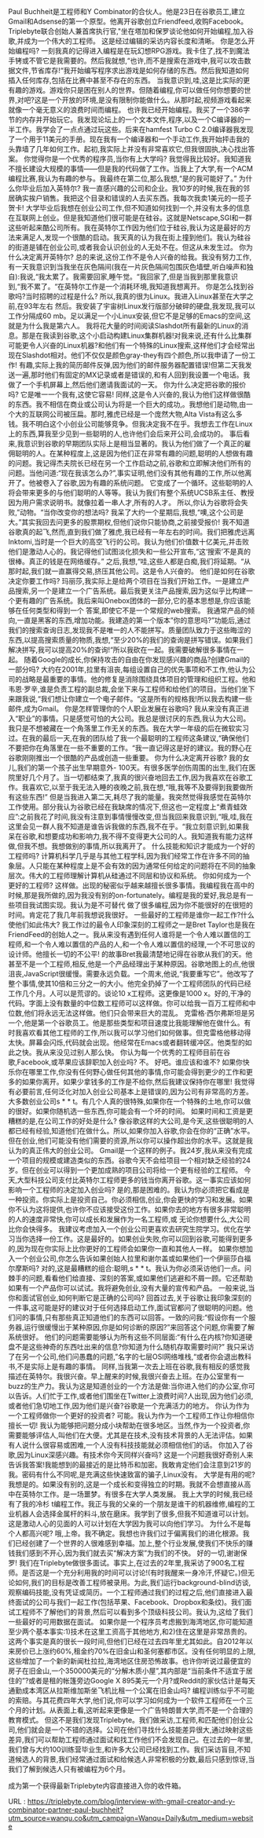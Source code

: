 Paul Buchheit是工程师和Y Combinator的合伙人。他是23日在谷歌员工,建立Gmail和Adsense的第一个原型。他离开谷歌创立Friendfeed,收购Facebook。 
 Triplebyte联合创始人兼首席执行官,"坐在塔加和保罗谈论他如何开始编程,加入谷歌,并成为一个伟大的工程师。 
 这是经过编辑的采访内容长度和清晰。 
 你是怎么开始编程吗? 
 一刻我真的记得进入编程是在玩幻想RPG游戏。我卡住了,找不到魔法手铐或不管它是我需要的。然后我就想,“也许,而不是搜索在游戏中,我可以攻击数据文件,节省库存!“我开始编写程序求出游戏是如何存储的东西。然后我知道如何插入任何库存,包括在比赛中甚至不存在的东西。 
 当我意识到,哇,这是比实际的更有趣的游戏。游戏你只是困在别人的世界。但随着编程,你可以做任何你想要的世界,对吧?这是一个开放的环境,是没有限制你能做什么。从那时起,视频游戏看起来就像一个毫无意义的浪费时间而编程。 
 也许我已经开始编程。我买了一个386字节的内存并开始玩它。我发现论坛上的一个文本文件,程序,以及一个C编译器的一半工作。我学会了一点点通过玩这些。后来在hamfest Turbo C 2.0编译器我发现了一个用于11美元的手册。现在我有一个编译器和一个手动工作,我开始抨击我的头靠墙了几年如何工作。起初,我实际上并没有非常喜欢它,但我很固执,决心找出答案。 
 你觉得你是一个优秀的程序员,当你有上大学吗? 
 我觉得我比较好。我知道我不擅长建设大规模的事情——但是我的代码做了工作。当我上了大学,有一个ACM编程比赛,我认为有趣的参与。我最终在第二位,那么我想,“是的我可能好了。” 
 为什么你毕业后加入英特尔? 
 我一直感兴趣的公司和企业。我10岁的时候,我在我的邻居确实挨户销售。我把这个目录和错误的人去买东西。我每次我卖1美元的一揽子贺卡! 
 大学毕业后我想在创业公司工作,但不知道如何找到一个,并没有太多的信息在互联网上创业。但是我知道他们很可能是在硅谷。这就是Netscape,SGI和一群这些听起来酷公司所有。我在英特尔工作因为他们位于硅谷,我认为这是最好的方法来满足人,发现一个很酷的启动。我天真的认为我在街上撞到他们。我认为硅谷的街道是铺在创业公司,或者我会认识创业的人无处不在。但这从未发生过。 
 你为什么决定离开英特尔? 
 总的来说,这份工作不是令人兴奋的给我。我没有努力工作,有一天我意识到当我坐在灰色隔间(我在一片灰色隔间包围灰色墙壁,听白噪声和独自):我说,“我太累了。我需要回家,睡午觉。“我回家了,但是当我到那里我意识到,“我不累了。“在英特尔工作是一个消耗环境,我知道我想离开。 
 你是怎么找到谷歌吗?当时招聘的过程是什么? 
 所以,我真的很为Linux。我进入Linux甚至在大学之前,在93年左右 
 然后。我安装了宇宙树Linux发行版部分破碎的硬盘,我发现,我可以工作分隔成60 mb。足以满足一个小Linux安装,但它不是足够的Emacs的空间,这就是为什么我是第六人。 
 我将花大量的时间阅读Slashdot所有最新的Linux的消息。那是在我读到谷歌,这个小启动构建Linux集群机器!对我来说,还有什么比集群可能更令人兴奋的Linux机器?和他们有一个特殊的Linux搜索,这样他们才会经常出现在Slashdot相对。他们不仅仅是颜色gray-they有四个颜色,所以我申请了一份工作! 
 有趣,实际上我的简历邮件反弹,因为他们的邮件服务器配置错误!但第二天我发送一遍,那时他们有固定的MX记录或者是错误的,和有人回到我设置一个电话。我做了一个手机屏幕上,然后他们邀请我面试的一天。 
 你为什么决定把谷歌的报价吗? 
 它是唯一一个我有,这使它容易! 
 同样,这是令人兴奋的,我认为他们这样做很酷的东西。我不相信在商业或公司认为将是一个巨大的成功,。我想他们是动物,由一个大的互联网公司被压扁。那时,雅虎已经是一个庞然大物,Alta Vista有这么多钱。我不明白这个小创业公司能够竞争。但我决定我不在乎。我想去工作在Linux上的东西,算我至少见到一些聪明的人,也许他们会后来开公司,会成功的。 
 事后看来,我意识到谷歌的早期团队实际上是相当显著的。我认为他们做了一个真正的雇佣聪明的人。在某种程度上,这是因为他们正在非常有趣的问题,聪明的人想做有趣的问题。我记得杰夫院长已经在另一个工作启动之前,谷歌和立即解决他们所有的问题。当他问道:“现在我该怎么办?”,事实证明,他们没有其他有趣的工作,所以他离开了。他被卷入了谷歌,因为有趣的系统问题。 
 它变成了一个循环。这些聪明的人将会带来更多的与他们聪明的人等等。我认为我们有整个系统UCSB系主任、教授因为用户需求说明书。就像拉着一串人才,所有的人才。 
 所以,你认为谷歌将会失败,”动物。“当你改变你的想法吗? 
 我呆了大约一个星期后,我想,“噢,这个公司是大。”其实我回去问更多的股票期权,但他们说你只能协商,之前接受报价! 
 我不知道谷歌真的起飞,然而,直到我们做了雅虎,我已经有一年左右的时间。我们把雅虎远离Inktomi,当时是一个巨大的高空飞行的公司。我认为他们价值数十亿美元,并击败他们是激动人心的。我记得他们试图淡化损失和一些公开宣布,“这‘搜索’不是真的很棒。真正的钱是在网络缓存。” 
 之后,我想,“哇,这些人都是白痴,我们将延期。“从那时起,我们就一直赢得交易,挤压其他公司。这是令人兴奋的。 
 他们是如何在谷歌决定你要工作吗? 
 玛丽莎,我实际上是给两个项目在当我们开始工作。一是建立产品搜索,另一个是建立一个广告系统。最后我更关注产品搜索,因为这似乎比构建一个更有趣的广告系统。我后来叫Onebox团体的一部分,它的基本思想是,你应该能够在任何类型和得到一个 
 答案,即使它不是一个常规的web搜索。 
 我通常产品的倾向,一直是黑客的东西,增加功能。我建造的第一个版本”你的意思吗?”功能后,通过我们的搜索查询日志,发现我不是唯一的人不能拼写。质量团队致力于这些晦涩的东西,以提高搜索质量的物质,我想,“至少20%的我们的查询是拼写错误。如果我们解决拼写,我可以提高20%的查询!“所以我砍在一起。我需要破解很多事情在一起。 
 随着Google的成长,你保持攻击的自由在你发现感兴趣的商品?创建Gmail的一部分吗? 
 大约在2001年,拉里有沮丧,每组设置自己的优先事项和不工作,他认为公司的战略是最重要的事情。他的修复是消除围绕具体项目的管理和组织工程。他和韦恩·罗辛,谁是负责工程的副总裁,会坐下来与工程师和给他们的项目。当他们坐下来跟我说,“我们想让你建立一个电子邮件。“这是所有的规格我!所以我去构建一些邮件,成为Gmail。 
 你是怎样管理你的个人职业发展在谷歌吗? 
 我从来没有真正进入“职业”的事情。只是感觉可怕的大公司。我总是很讨厌的东西,我认为大公司。我只是不想被藏在一个角落里工作无关的东西。我在大学一年级的后在微软实习过。在我的最后一天,在我的团队给了我一个最聪明的工程师这条建议,“确保他们不要把你在角落里在一些不重要的工作。“我一直记得这是好的建议。我的野心在谷歌刚刚推出一个很酷的产品或创造一些重要。 
 你为什么决定离开谷歌? 
 我的女儿,我们的第一个孩子出生早期意外- 100天。有很多医学创伤周围的出生,我们在医院里好几个月了。当一切都结束了,我真的很兴奋地回去工作,因为我喜欢在谷歌工作。我喜欢它,以至于我无法入睡的夜晚之前,我在想,“哦,我等不及要得到我要做所有这些东西!” 
 但是当我进入第二天,耗尽了我的能量。我突然觉得我感觉在英特尔工作使用。部分我认为谷歌已经在我缺席的情况下,但这也一定程度上“煮青蛙效应”:之前我花了时间,我没有注意到事情慢慢改变,但当我回来我意识到,“哦,哇,我在这里会见一群人我不知道是谁告诉我做的东西,我不在乎。“我立刻意识到,如果我呆在谷歌,和想要成功和影响力,我不得不变得更大公司的人。我知道我有能力这样做,但我不想。我想做别的事情,所以我离开了。 
 什么技能和知识才能成为一个好的工程师吗? 
 计算机科学几乎是与其他工程学科,因为我们经常工作在许多不同的抽象层。人只能在某种程度上是不会有效的因为通常任何给定的问题将在不同的抽象层次。伟大的工程师理解计算机从硅通过不同层和协议和系统。 
 你如何成为一个更好的工程师? 
 这样做。出现的秘密似乎越来越擅长很多事情。我编程我在高中的时候,那是我所做的,因为我没有别的on-fortunately。编程是我的爱好,我总是有一些项目我试图实现。我认为是不可替代 
 做了很多编程,因为你不能很好的在很短的时间。肯定花了我几年前我想说我很好。 
 一些最好的工程师是谁你一起工作?什么使他们如此伟大? 
 我工作过的最令人印象深刻的工程师之一是Bret Taylor也是我在FriendFeed的创始人之一。我从来没有遇到任何人谁将是一个令人难以置信的工程师,和一个令人难以置信的产品的人,和一个令人难以置信的经理,一个不可思议的设计师。他擅长一切的不公平! 
 的故事Bret我最清楚地记得在谷歌从我们的天。他甚至不是一个工程师,相反,他是一个产品经理出于某种原因。谷歌地图上的点,他很沮丧,JavaScript很缓慢。需要永远负载。一个周末,他说,“我要重写它”。他改写了整个事情,使其10倍和三分之一的大小。他完全扔掉了一个工程师团队的代码已经工作几个月。人可以是荒谬的。谈论10 x工程师。这更像是1000 x。好的,干净的代码。字面上没有数量的中位数工程师可以这样做。你可以给我一百万工程师和中位数,他们将永远无法这样做。他们只会带来巨大的混乱。 
 克雷格·西尔弗斯坦是另一个,他是第一个谷歌员工。他是那些类型和项目速度比我能理解他在做什么。有时我喜欢看其他工程师的工作,所以我可以学习他们如何做事。但克雷格他移动得太快。屏幕会闪烁,代码就会出现。他经常在Emacs或者翻转缓冲区。他类型的如此之快。我从来没见过别人那么快。 
 你认为每一个优秀的工程师目前在谷歌,Facebook,或苹果应该辞职加入创业吗? 
 不。 
 好吧。谁应该和谁不? 
 如果你快乐你在哪里工作,你没有任何野心做任何其他的事情,你可能会得到更少的工作和更多的如果你离开。如果少拿钱多的工作是不给你,然后我建议保持你在哪里! 
 我觉得有必要前言,任何泛化对加入创业公司基本上是错误的,因为公司有非常高的方差。大多数创业公司s * * t。有几个人真的很特殊,如果你在一个特殊的土地,你可以做的很好。如果你随机选一些东西,你可能会有一个坏的时间。 
 如果时间和工资是更糟糕的是,在公司工作的好处是什么? 
 像谷歌这样的大公司,是今天,这些很聪明的人都已经有经验,知道他们在做什么。所以,如果你加入谷歌,你会在你的“正确”水平。但在创业,他们可能没有他们需要的资源,所以你可以操作超出你的水平。这就是我认为的真正伟大的创业公司。 
 Gmail是一个这样的例子。我24岁,我从来没有完成一个项目的规模或建造类似的东西。谷歌今天不会给项目一个相对缺乏经验的24岁。但在创业可以得到一个更加成熟的项目公司将给一个更有经验的工程师。 
 今天,大型科技公司支付比英特尔工程师更多的钱当你离开谷歌。这一事实应该如何影响一个工程师的决定加入创业吗? 
 是的,那是困难的。我认为你必须把它看成是一种投资。你实际上是投资自己。你必须相信,创业,你会更快的学习和发展。如果你不认为这将提供,也许你不应该接受这份工作。如果你去的地方有很多非常聪明的人的速度非常快,你可以成长和发展作为一名工程师,或 
 无论你想要什么,大公司比你会快得多。 
 我建议考虑加入一个创业公司更喜欢去研究生院学习。优化在学习当你选择一份工作。这是最好的。如果创业失败,你可以回到谷歌,可能得到更多的,因为现在你实际上比你更好的工程师会如果你一直和其他人一样。 
 如果你想加入一个创业公司,你怎么告诉如果创始人拉里和谢尔盖或如果他们一个伊丽莎白福尔摩斯吗? 
 对的,这是最糟糕的组合:聪明,s * * t。我认为你必须采访他们一点。问棘手的问题,看看他们给直接、深刻的答案,或如果他们逃避和不屑一顾。它还帮助如果有一个产品你可以试试。我将避免创业,没有大量的宣传和产品。 
 一般来说,当你和面试官创业,如何判断它是正确的公司吗? 
 回首过去,关于谷歌让我印象深刻的一件事,这可能是好的建议对于任何选择启动工作,面试官都问了很聪明的问题。他们问的事情,只有那些真正知道他们的东西可以回答。一致的问我:“假设你有一个服务器,运行很缓慢出于某种原因,你是如何诊断的原因?”来回答这个问题,你需要了解系统很好。 
 他们的问题需要能够认为所有这些不同层面:“有什么在内核?你知道硬盘不是这些神奇的东西吐出来的信息?你知道为什么随机存取需要时间?” 
 我只采访了在另一个公司,他们问愚蠢的问题,”名字的七层OSI网络堆栈,“或者你会退出教科书,不是实际上是有趣的事情。 
 同样,当我第一次去上班在谷歌,我有相反的感觉我描述在英特尔。我很兴奋。早上醒来的时候,我很兴奋去上班。在办公室里有一buzz的生产力。我认为这是知道创业的一个方法是做:当你进入他们的办公室,你可以告诉。人们忙于工作,或者他们围坐在Twitter上浪费时间?人出现,因为他们必须,或者他们急切地工作,因为他们是兴奋?谷歌是一个充满活力的地方。 
 你认为作为一个工程师做你一个更好的投资者? 
 可能。我认为作为一个工程师工作让你相信你擅长一切! 
 我认为能够把问题分成小块帮助在很多地区。当然,作为一个投资者,你需要能够评估人,叫他们在大便。尤其是在技术,没有技术背景的人无法评估。如果有人说什么很容易或困难,一个人没有科技技能就必须相信他们的话。 
 你加入了谷歌,因为Linux深感兴趣。有技术你今天同样兴奋吗? 
 这是一个问题我很好奇别人来告诉我答案!我能想到的最接近的是比特币和加密。我敢肯定他们会注意到21岁的我。密码有什么不同呢,是充满这些快速致富的骗子,Linux没有。 
 大学是有用的呢? 
 我想是的。如果没有别的,这是一个成长和变得独立的时期。我就不会想直接从高中在英特尔工作。是一场噩梦。有很多在大学人类发展。 
 我上大学的时候,我已经有了我的冷杉 
 t编程工作。我正与我的父亲的一个朋友是谁干的机器维修,编程的工业机器人会选择金属杆的料斗,放在磨床。我学到了很多,但我不知道谁可以计划。这是激动人心的见面的人可以计划在大学因为我可以向他们学习。 
 为什么不是每个人都高兴呢? 
 哦,上帝。我不确定。我想也许我们过于偏离我们的进化根源。我们已经创建了一个世界的人很难感到幸福。加上,整个行业发展,使我们不快乐的赚钱我们感到不开心,因为我们就去买“解决方案”为我们的不快。 
 好的一切,谢谢保罗! 
 我们在Triplebyte做很多面试。事实上,在过去的2年里,我采访了900名工程师。是否这是一个充分利用我的时间可以讨论!(有时我醒来一身冷汗,怀疑它。)但无论如何,我们的目标是改善工程师被录用。为此,我们运行background-blind访谈,观察编码技能,没有凭证或简历。一个工程师通过我们的过程之后,他们直接进入最终面试的公司与我们一起工作(包括苹果、Facebook、Dropbox和条纹)。我们面试工程师不了解他们的背景,然后可以看到多个顶级科技公司。我认为,这给了我们一些最好的可用数据在面试。 
 如果你是一个程序员考虑搬到海湾地区,你可能知道至少两个基本事实:1)技术在这里工资高于其他地方,和2)住在这里是非常昂贵的。这两个事实是真的很长一段时间,但他们已经在过去四年里尤其如此。自2012年以来房价已上涨约60%,租金约70%在旧金山和圣何塞都市区。没有任何明显的上限,这些增加了一个新的新闻杜拉拉,海湾地区住房恐怖故事。也许你听说过最便宜的房子在旧金山,一个350000美元的“分解木质小屋”,其内部是“当前条件不适宜于居住的”?或者是租的帐篷旁边Google X 895美元一个月?或Reddit的家伙估计是每天通勤成本湾区从拉斯维加斯坐飞机比租一个公寓在旧金山吗? 
 编程训练似乎不可能的索赔。与其花费四年大学,他们说,你可以学习如何成为一个软件工程师在一个三个月的计划。从表面上看,这听起来更像是一个广告特朗普大学,而不是一个合理的教育模式。 
 但这不是我们发现Triplebyte。我们做采访,工程师,和匹配他们创业公司,他们就会是一个不错的选择。公司在他们寻找什么技能差异很大,通过映射这些差异,我们可以帮助工程师通过面试和找工作他们不会发现自己。在过去的一年里,我们曾与大约100训练营毕业生,和许多大公司已经找到工作。我们采访盲目,不知道候选人的背景,我们经常通过面试和给候选人非常积极的分数,最后只感到惊讶,当我们了解到候选人只有被编程为6个月。 
  
 成为第一个获得最新Triplebyte内容直接进入你的收件箱。 
  
  
   
  URL : https://triplebyte.com/blog/interview-with-gmail-creator-and-y-combinator-partner-paul-buchheit?utm_source=wanqu.co&utm_campaign=Wanqu+Daily&utm_medium=website